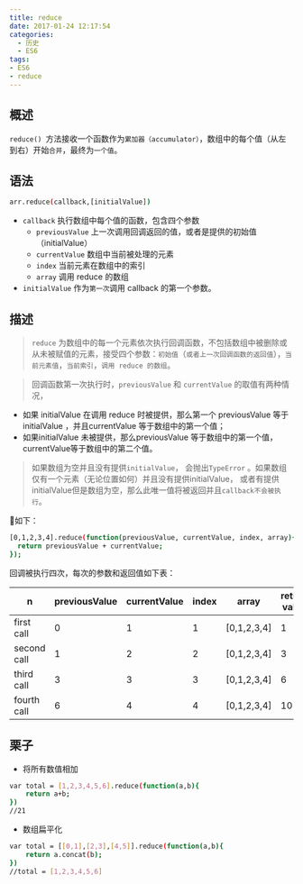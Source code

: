```yaml
---
title: reduce
date: 2017-01-24 12:17:54
categories:
  - 历史
  - ES6
tags:
- ES6
- reduce
---
```

## 概述
`reduce() `方法接收一个函数作为`累加器（accumulator）`，数组中的每个值（从左到右）开始`合并`，最终为`一个值`。
## 语法
```bash
arr.reduce(callback,[initialValue])
```
- `callback`
执行数组中每个值的函数，包含四个参数
  - `previousValue`
上一次调用回调返回的值，或者是提供的初始值（initialValue）
  - `currentValue`
数组中当前被处理的元素
  - `index`
当前元素在数组中的索引
  - `array`
调用 reduce 的数组
- `initialValue`
作为`第一次`调用 callback 的第一个参数。

## 描述
> `reduce` 为数组中的每一个元素依次执行回调函数，不包括数组中被删除或从未被赋值的元素，接受四个参数：`初始值`（`或者上一次回调函数的返回值`），`当前元素值`，`当前索引`，`调用 reduce 的数组`。

> 回调函数第一次执行时，`previousValue` 和 `currentValue` 的取值有两种情况，
- 如果 initialValue 在调用 reduce 时被提供，那么第一个 previousValue 等于 initialValue ，并且currentValue 等于数组中的第一个值；
- 如果initialValue 未被提供，那么previousValue 等于数组中的第一个值，currentValue等于数组中的第二个值。

> 如果数组为空并且没有提供`initialValue`， 会抛出`TypeError` 。如果数组仅有一个元素（无论位置如何）并且没有提供initialValue， 或者有提供initialValue但是数组为空，那么此唯一值将被返回并且`callback不会被执行`。

🌰如下：

```bash
[0,1,2,3,4].reduce(function(previousValue, currentValue, index, array){
  return previousValue + currentValue;
});
```
回调被执行四次，每次的参数和返回值如下表：


  n| previousValue|currentValue|index|array|return value
---|---|---|---|---|---|
first call|0|	1|	1|	[0,1,2,3,4]|	1
second call|1|	2|	2|	[0,1,2,3,4]|	3
third call|3|	3|	3|	[0,1,2,3,4]	|6
fourth call|6|	4|	4	|[0,1,2,3,4]|	10

## 栗子
- 将所有数值相加
```bash
var total = [1,2,3,4,5,6].reduce(function(a,b){
    return a+b;
})
//21
```
- 数组扁平化
```bash
var total = [[0,1],[2,3],[4,5]].reduce(function(a,b){
    return a.concat(b);
})
//total = [1,2,3,4,5,6]
```